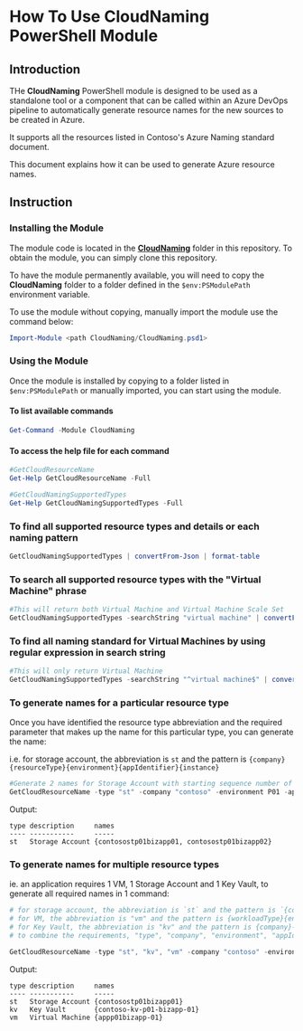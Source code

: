 # How To Use CloudNaming PowerShell Module

## Introduction

THe **CloudNaming** PowerShell module is designed to be used as a standalone tool or a component that can be called within an Azure DevOps pipeline to automatically generate resource names for the new sources to be created in Azure.

It supports all the resources listed in Contoso's Azure Naming standard document.

This document explains how it can be used to generate Azure resource names.

## Instruction

### Installing the Module

The module code is located in the [**CloudNaming**](./CloudNaming) folder in this repository. To obtain the module, you can simply clone this repository.

To have the module permanently available, you will need to copy the **CloudNaming** folder to a folder defined in the `$env:PSModulePath` environment variable.

To use the module without copying, manually import the module use the command below:

```PowerShell
Import-Module <path CloudNaming/CloudNaming.psd1>
```

### Using the Module

Once the module is installed by copying to a folder listed in `$env:PSModulePath` or manually imported, you can start using the module.

#### To list available commands

```PowerShell
Get-Command -Module CloudNaming
```

#### To access the help file for each command

```PowerShell
#GetCloudResourceName
Get-Help GetCloudResourceName -Full

#GetCloudNamingSupportedTypes
Get-Help GetCloudNamingSupportedTypes -Full
```

### To find all supported resource types and details or each naming pattern

```powershell
GetCloudNamingSupportedTypes | convertFrom-Json | format-table
```

### To search all supported resource types with the "Virtual Machine" phrase

```powershell
#This will return both Virtual Machine and Virtual Machine Scale Set
GetCloudNamingSupportedTypes -searchString "virtual machine" | convertFrom-Json | format-table
```

### To find all naming standard for Virtual Machines by using regular expression in search string

```powershell
#This will only return Virtual Machine
GetCloudNamingSupportedTypes -searchString "^virtual machine$" | convertFrom-Json | format-table
```

### To generate names for a particular resource type

Once you have identified the resource type abbreviation and the required parameter that makes up the name for this particular type, you can generate the name:

i.e. for storage account, the abbreviation is `st` and the pattern is `{company}{resourceType}{environment}{appIdentifier}{instance}`

```powershell
#Generate 2 names for Storage Account with starting sequence number of 1 (default value, no need to specify)
GetCloudResourceName -type "st" -company "contoso" -environment P01 -appIdentifier "bizapp" -instanceCount 2 | convertFrom-Json
```

Output:

```
type description     names
---- -----------     -----
st   Storage Account {contosostp01bizapp01, contosostp01bizapp02}
```

### To generate names for multiple resource types

ie. an application requires 1 VM, 1 Storage Account and 1 Key Vault, to generate all required names in 1 command:

```powershell
# for storage account, the abbreviation is `st` and the pattern is `{company}{resourceType}{environment}{appIdentifier}{instance}`
# for VM, the abbreviation is "vm" and the pattern is {workloadType}{environment}{appIdentifier}-{instance}
# for Key Vault, the abbreviation is "kv" and the pattern is {company}-{resourceType}-{environment}-{appIdentifier}-{instance}
# to combine the requirements, "type", "company", "environment", "appIdentifier" and "workloadType" need to be specified

GetCloudResourceName -type "st", "kv", "vm" -company "contoso" -environment "P01" -appIdentifier "bizapp" -workloadType "App" | ConvertFrom-Json
```

Output:

```
type description     names
---- -----------     -----
st   Storage Account {contosostp01bizapp01}
kv   Key Vault       {contoso-kv-p01-bizapp-01}
vm   Virtual Machine {appp01bizapp-01}
```
